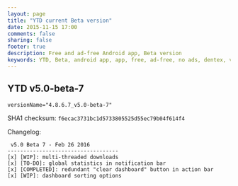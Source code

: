 ```yaml
---
layout: page
title: "YTD current Beta version"
date: 2015-11-15 17:00
comments: false
sharing: false
footer: true
description: Free and ad-free Android app, Beta version
keywords: YTD, Beta, android app, app, free, ad-free, no ads, dentex, video, audio, YouTube, downloader, media, conversion, extraction, management
---
```


## YTD v5.0-beta-7

`versionName="4.8.6.7_v5.0-beta-7"`

SHA1 checksum: `f6ecac3731bc1d5733805525d55ec79b04f614f4`

Changelog:

     v5.0 Beta 7 - Feb 26 2016
    -----------------------------------
    [x] [WIP]: multi-threaded downloads
    [x] [TO-DO]: global statistics in notification bar
    [x] [COMPLETED]: redundant "clear dashboard" button in action bar
    [x] [WIP]: dashboard sorting options

